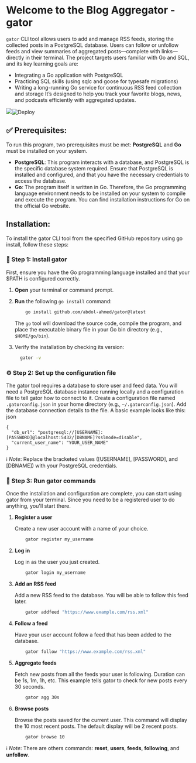 # Welcome to the Blog Aggregator -gator

`gator` CLI tool allows users to add and manage RSS feeds, storing the collected posts in a PostgreSQL database. Users can follow or unfollow feeds and view summaries of aggregated posts—complete with links—directly in their terminal. The project targets users familiar with Go and SQL, and its key learning goals are:
- Integrating a Go application with PostgreSQL
- Practicing SQL skills (using sqlc and goose for typesafe migrations)
- Writing a long-running Go service for continuous RSS feed collection and storage
It’s designed to help you track your favorite blogs, news, and podcasts efficiently with aggregated updates.

[![](https://godoc.org/github.com/abdol-ahmed/gator?status.svg)](https://godoc.org/github.com/abdol-ahmed/gator)![Deploy](https://github.com/abdol-ahmed/gator/workflows/Tests/badge.svg)
## ✅ Prerequisites:

To run this program, two prerequisites must be met: **PostgreSQL** and **Go** must be installed on your system.
- **PostgreSQL**: This program interacts with a database, and PostgreSQL is the specific database system required. Ensure that PostgreSQL is installed and configured, and that you have the necessary credentials to access the database.
- **Go**: The program itself is written in Go. Therefore, the Go programming language environment needs to be installed on your system to compile and execute the program. You can find installation instructions for Go on the official Go website.


## Installation:
To install the gator CLI tool from the specified GitHub repository using go install, follow these steps:
### 💾 Step 1: Install gator
First, ensure you have the Go programming language installed and that your $PATH is configured correctly. 
1. **Open** your terminal or command prompt.

2. **Run** the following `go install` command:
    ```bash
        go install github.com/abdol-ahmed/gator@latest
    ```
   The `go` tool will download the source code, compile the program, and place the executable binary file in your Go bin directory (e.g., `$HOME/go/bin`). 

3. Verify the installation by checking its version:
    ```bash
      gator -v
    ```

### ⚙️ Step 2: Set up the configuration file
The gator tool requires a database to store user and feed data. You will need a PostgreSQL database instance running locally and a configuration file to tell gator how to connect to it. 
Create a configuration file named `.gatorconfig.json` in your home directory (e.g., `~/.gatorconfig.json`). 
Add the database connection details to the file. A basic example looks like this:
    json

    {
      "db_url": "postgresql://[USERNAME]:[PASSWORD]@localhost:5432/[DBNAME]?sslmode=disable",
      "current_user_name": "YOUR_USER_NAME"
    }

ℹ️ _Note_: Replace the bracketed values ([USERNAME], [PASSWORD], and [DBNAME]) with your PostgreSQL credentials. 

### 🤖 Step 3: Run gator commands
Once the installation and configuration are complete, you can start using gator from your terminal. Since you need to be a registered user to do anything, you'll start there. 
1. **Register a user**
    
    Create a new user account with a name of your choice.
    ```bash
        gator register my_username
    ```

2. **Log in**

    Log in as the user you just created.
    ```bash
        gator login my_username
    ```
3. **Add an RSS feed**

    Add a new RSS feed to the database. You will be able to follow this feed later.
    ```bash
        gator addfeed "https://www.example.com/rss.xml"
    ```

4. **Follow a feed**

    Have your user account follow a feed that has been added to the database. 
    ```bash
        gator follow "https://www.example.com/rss.xml"
    ```
5. **Aggregate feeds**

    Fetch new posts from all the feeds your user is following. Duration can be 1s, 1m, 1h, etc. This example tells gator to check for new posts every 30 seconds.
    ```bash
        gator agg 30s
    ```

6. **Browse posts**

    Browse the posts saved for the current user. This command will display the 10 most recent posts. The default display will be 2 recent posts.
    ```bash
        gator browse 10
    ```

ℹ️ _Note_: There are others commands: **reset**, **users**, **feeds**, **following**, and **unfollow**.